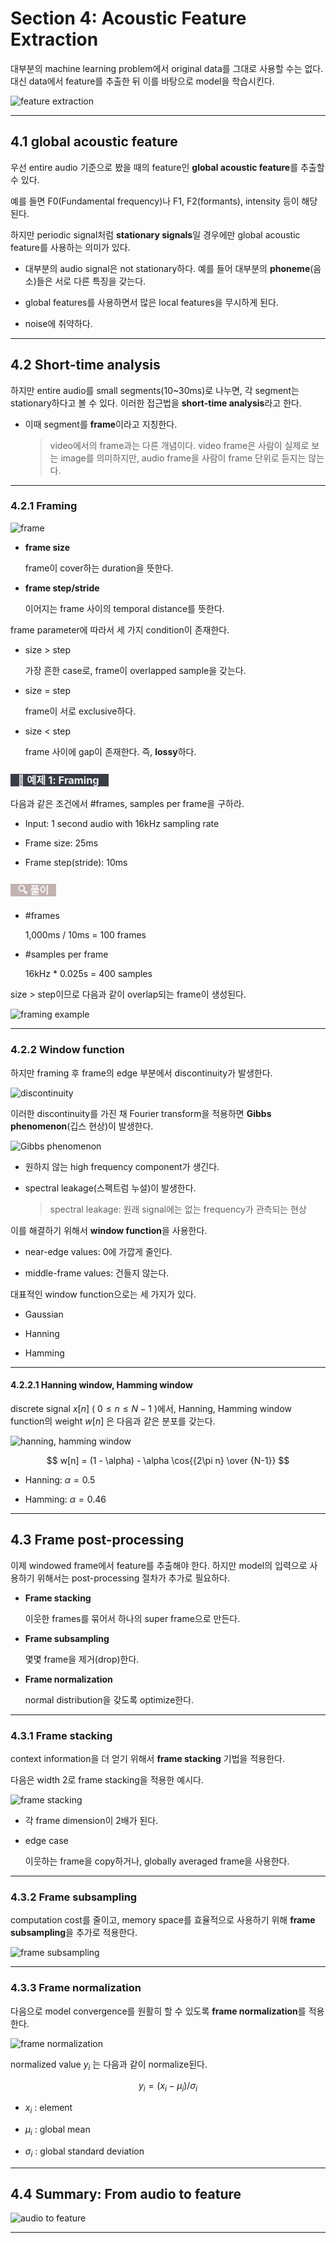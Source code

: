 # Section 4: Acoustic Feature Extraction

대부분의 machine learning problem에서 original data를 그대로 사용할 수는 없다. 대신 data에서 feature를 추출한 뒤 이를 바탕으로 model을 학습시킨다.

![feature extraction](images/feature_extraction.png)

---

## 4.1 global acoustic feature

우선 entire audio 기준으로 봤을 때의 feature인 **global acoustic feature**를 추출할 수 있다. 

예를 들면 F0(Fundamental frequency)나 F1, F2(formants), intensity 등이 해당된다.

하지만 periodic signal처럼 **stationary signals**일 경우에만 global acoustic feature를 사용하는 의미가 있다.

- 대부분의 audio signal은 not stationary하다. 예를 들어 대부분의 **phoneme**(음소)들은 서로 다른 특징을 갖는다.

- global features를 사용하면서 많은 local features을 무시하게 된다.

- noise에 취약하다.

---

## 4.2 Short-time analysis

하지만 entire audio를 small segments(10~30ms)로 나누면, 각 segment는 stationary하다고 볼 수 있다. 이러한 접근법을 **short-time analysis**라고 한다.

- 이때 segment를 **frame**이라고 지칭한다.

  > video에서의 frame과는 다른 개념이다. video frame은 사람이 실제로 보는 image를 의미하지만, audio frame을 사람이 frame 단위로 듣지는 않는다.

---

### 4.2.1 Framing

![frame](images/frame.png)

- **frame size**

    frame이 cover하는 duration을 뜻한다.

- **frame step/stride**

    이어지는 frame 사이의 temporal distance를 뜻한다.

frame parameter에 따라서 세 가지 condition이 존재한다.

- size > step

    가장 흔한 case로, frame이 overlapped sample을 갖는다.

- size = step

    frame이 서로 exclusive하다.

- size < step

    frame 사이에 gap이 존재한다. 즉, **lossy**하다.

### <span style='background-color: #393E46; color: #F7F7F7'>&nbsp;&nbsp;&nbsp;📝 예제 1: Framing &nbsp;&nbsp;&nbsp;</span>

다음과 같은 조건에서 \#frames, samples per frame을 구하라.

- Input: 1 second audio with 16kHz sampling rate

- Frame size: 25ms

- Frame step(stride): 10ms

### <span style='background-color: #C2B2B2; color: #F7F7F7'>&nbsp;&nbsp;&nbsp;🔍 풀이&nbsp;&nbsp;&nbsp;</span>

- \#frames

   1,000ms / 10ms = 100 frames

- \#samples per frame

   16kHz \* 0.025s = 400 samples

size > step이므로 다음과 같이 overlap되는 frame이 생성된다.

![framing example](images/frame_ex.png)

---

### 4.2.2 Window function

하지만 framing 후 frame의 edge 부분에서 discontinuity가 발생한다. 

![discontinuity](images/discontinuity.png)

이러한 discontinuity를 가진 채 Fourier transform을 적용하면 **Gibbs phenomenon**(깁스 현상)이 발생한다.

![Gibbs phenomenon](images/Gibbs_phenomenon.gif)

- 원하지 않는 high frequency component가 생긴다.

- spectral leakage(스펙트럼 누설)이 발생한다.

  > spectral leakage: 원래 signal에는 없는 frequency가 관측되는 현상

이를 해결하기 위해서 **window function**을 사용한다. 

- near-edge values: 0에 가깝게 줄인다.

- middle-frame values: 건들지 않는다.

대표적인 window function으로는 세 가지가 있다.

- Gaussian

- Hanning

- Hamming

---

#### 4.2.2.1 Hanning window, Hamming window

discrete signal $x[n]$ ( $0 \le n \le N-1$ )에서, Hanning, Hamming window function의 weight $w[n]$ 은 다음과 같은 분포를 갖는다.

![hanning, hamming window](images/hanning_hamming.png)

$$ w[n] = (1 - \alpha) - \alpha \cos{{2\pi n} \over {N-1}} $$

- Hanning: $\alpha = 0.5$

- Hamming: $\alpha = 0.46$

---

## 4.3 Frame post-processing

이제 windowed frame에서 feature를 추출해야 한다. 하지만 model의 입력으로 사용하기 위해서는 post-processing 절차가 추가로 필요하다.

- **Frame stacking**

    이웃한 frames를 묶어서 하나의 super frame으로 만든다.

- **Frame subsampling**

    몇몇 frame을 제거(drop)한다.

- **Frame normalization**

    normal distribution을 갖도록 optimize한다.

---

### 4.3.1 Frame stacking

context information을 더 얻기 위해서 **frame stacking** 기법을 적용한다.

다음은 width 2로 frame stacking을 적용한 예시다.

![frame stacking](images/frame_stacking.png)

- 각 frame dimension이 2배가 된다.

- edge case

  이웃하는 frame을 copy하거나, globally averaged frame을 사용한다.

---

### 4.3.2 Frame subsampling

computation cost를 줄이고, memory space를 효율적으로 사용하기 위해 **frame subsampling**을 추가로 적용한다.

![frame subsampling](images/frame_subsampling.png)

---

### 4.3.3 Frame normalization

다음으로 model convergence를 원활히 할 수 있도록 **frame normalization**를 적용한다.

![frame normalization](images/frame_normalization.png)

normalized value $y_i$ 는 다음과 같이 normalize된다.

$$ y_i = (x_i - {\mu}_i)/{\sigma}_i $$

- $x_i$ : element

- ${\mu}_i$ : global mean

- ${\sigma}_i$ : global standard deviation

---

## 4.4 Summary: From audio to feature

![audio to feature](images/audio_to_feature.png)

---
